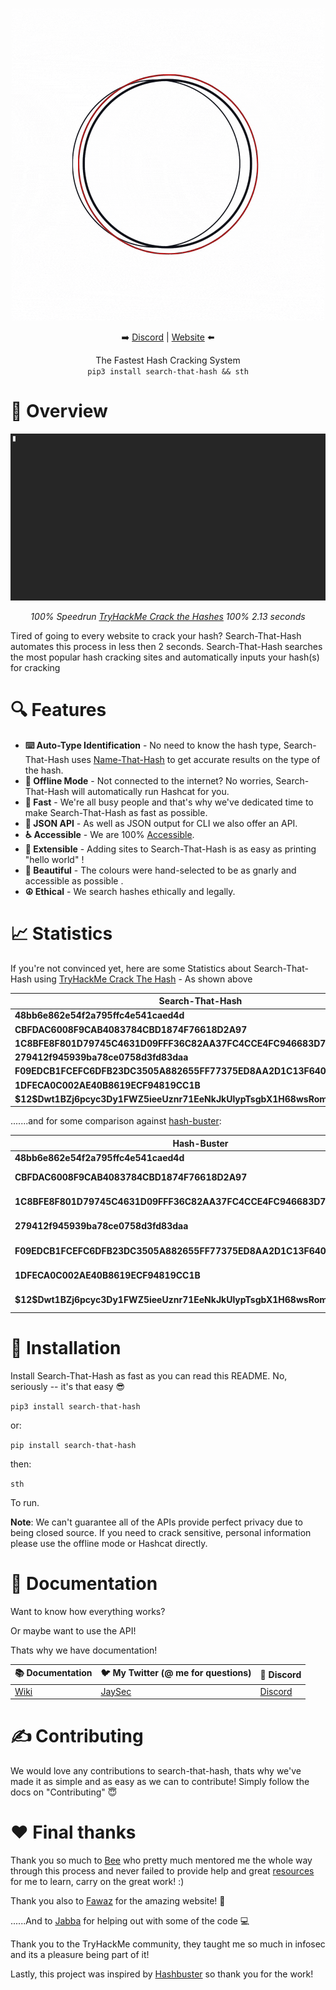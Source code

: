 
<p align="center">
<img src="Pictures/logo.gif">
<p align="center">➡️ <a href="https://discord.gg/zYTM3rZM4T">Discord</a> | <a href="https://nth.skerrittt.blog">Website</a> ⬅️</p>
<p align="center">The Fastest Hash Cracking System<br>
<code>pip3 install search-that-hash && sth</code>
</p>

# 🤔 Overview

<img src="Pictures/speedrunning.gif">
<p align="center"><i>100% Speedrun <a href="https://tryhackme.com/room/crackthehash">TryHackMe Crack the Hashes</a> 100% 2.13 seconds</i></p>

Tired of going to every website to crack your hash? Search-That-Hash automates this process in less then 2 seconds.
Search-That-Hash searches the most popular hash cracking sites and automatically inputs your hash(s) for cracking

# 🔍 Features

* **⌨️ Auto-Type Identification** - No need to know the hash type, Search-That-Hash uses [Name-That-Hash](https://github.com/HashPals/Name-That-Hash) to get accurate results on the type of the hash.
* **📵 Offline Mode** - Not connected to the internet? No worries, Search-That-Hash will automatically run Hashcat for you.
* **💨 Fast** - We're all busy people and that's why we've dedicated time to make Search-That-Hash as fast as possible.
* **🦾 JSON API** - As well as JSON output for CLI we also offer an API.
* **♿ Accessible** - We are 100% [ Accessible](https://skerritt.blog/a11y/).
* **🎫 Extensible** - Adding sites to Search-That-Hash is as easy as printing "hello world" !
* **🌈 Beautiful** - The colours were hand-selected to be as gnarly and accessible as possible .
* **☮️ Ethical** - We search hashes ethically and legally.

# 📈 Statistics

If you're not convinced yet, here are some Statistics about Search-That-Hash using [TryHackMe Crack The Hash](https://tryhackme.com/room/crackthehash) - As shown above

| **Search-That-Hash** | Time | Plain |
| ---- | ---- | ---- |
| **48bb6e862e54f2a795ffc4e541caed4d** | 0.515 |  Easy
| **CBFDAC6008F9CAB4083784CBD1874F76618D2A97** | 2.452 | Password123
| **1C8BFE8F801D79745C4631D09FFF36C82AA37FC4CCE4FC946683D7B336B63032** | 2.078  | letmein
| **279412f945939ba78ce0758d3fd83daa** | 1.383|  Eternity22
| **F09EDCB1FCEFC6DFB23DC3505A882655FF77375ED8AA2D1C13F640FCCC2D0C85** | 1.970 |  paule
| **1DFECA0C002AE40B8619ECF94819CC1B** | 3.023 | n63umy8lkf4i
| **\$12$Dwt1BZj6pcyc3Dy1FWZ5ieeUznr71EeNkJkUlypTsgbX1H68wsRom** | 3.202 | bleh

.......and for some comparison against [hash-buster](https://github.com/s0md3v/Hash-Buster):

| **Hash-Buster** | Time | Plain |
| ---- | ---- | ---- | 
| **48bb6e862e54f2a795ffc4e541caed4d** | 0.875 |  Easy
| **CBFDAC6008F9CAB4083784CBD1874F76618D2A97** | N/A | Not Found
| **1C8BFE8F801D79745C4631D09FFF36C82AA37FC4CCE4FC946683D7B336B63032** | N/A  | Not Found
| **279412f945939ba78ce0758d3fd83daa** | N/A |  Not Found
| **F09EDCB1FCEFC6DFB23DC3505A882655FF77375ED8AA2D1C13F640FCCC2D0C85** | N/A | Not Found
| **1DFECA0C002AE40B8619ECF94819CC1B** | N/A | Not Found
| **\$12$Dwt1BZj6pcyc3Dy1FWZ5ieeUznr71EeNkJkUlypTsgbX1H68wsRom** | N/A | Not found

# 🔨 Installation

Install Search-That-Hash as fast as you can read this README. No, seriously -- it's that easy  😎

```pip3 install search-that-hash```

or:

```pip install search-that-hash```

then:

``sth``

To run.

**Note**: We can't guarantee all of the APIs provide perfect privacy due to being closed source. If you need to crack sensitive, personal information please use the offline mode or Hashcat directly.


# 📖 Documentation

Want to know how everything works? 

Or maybe want to use the API!

Thats why we have documentation!

| 📚 **Documentation** | 🐦 **My Twitter (@ me for questions)** | 🎳 **Discord** 
| --------------- | ----------------------------------- | ---------------- | 
| [Wiki](https://github.com/HashPals/Search-That-Hash/wiki) | [JaySec](https://twitter.com/Jayy_2004) | [Discord](https://discord.gg/zYTM3rZM4T) | 


# ✍️ Contributing

We would love any contributions to search-that-hash, thats why we've made it as simple and as easy as we can to contribute! Simply follow the docs on "Contributing" 😇

# ❤️ Final thanks

Thank you so much to  [Bee](https://twitter.com/bee_sec_san) who pretty much mentored me the whole way through this process and never failed to provide help and great [resources ](https://skerritt.blog/)for me to learn, carry on the great work! :)

Thank you also to [Fawaz](https://twitter.com/q8fawazo) for the amazing website!  🚧

......And to [Jabba](https://github.com/JabbaTheBunny) for helping out with some of the code 💻

Thank you to the TryHackMe community, they taught me so much in infosec and its a pleasure being part of it!

Lastly, this project was inspired by [Hashbuster](https://github.com/s0md3v/Hash-Buster) so thank you for the work!

